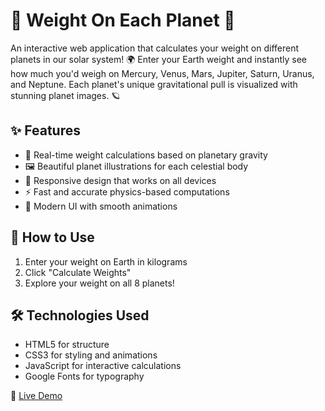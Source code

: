 # 🌌 Weight On Each Planet 🚀

An interactive web application that calculates your weight on different planets in our solar system! 🌍 Enter your Earth weight and instantly see how much you'd weigh on Mercury, Venus, Mars, Jupiter, Saturn, Uranus, and Neptune. Each planet's unique gravitational pull is visualized with stunning planet images. 🪐

## ✨ Features
- 🔢 Real-time weight calculations based on planetary gravity
- 🖼️ Beautiful planet illustrations for each celestial body
- 📱 Responsive design that works on all devices
- ⚡ Fast and accurate physics-based computations
- 🎨 Modern UI with smooth animations

## 🚀 How to Use
1. Enter your weight on Earth in kilograms
2. Click "Calculate Weights"
3. Explore your weight on all 8 planets!

## 🛠️ Technologies Used
- HTML5 for structure
- CSS3 for styling and animations
- JavaScript for interactive calculations
- Google Fonts for typography

🔗 [Live Demo](https://iam269.github.io/Weight-On-Each-Planet/)